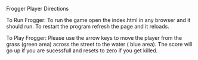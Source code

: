 Frogger Player Directions

To Run Frogger:
To run the game open the index.html in any browser and it should run. To restart the program refresh the page and it reloads.

To Play Frogger:
Please use the arrow keys to move the player from the grass (green area) across the street to the water ( blue area). The score will go up if you are sucessfull and resets to zero if you get killed.